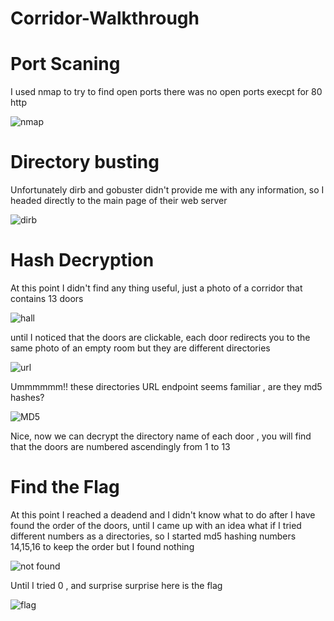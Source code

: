 # Corridor-Walkthrough

# Port Scaning 
I used nmap to try to find open ports there was no open ports execpt for 80 http 

![nmap](https://user-images.githubusercontent.com/57154996/193298059-1532dac9-ee95-4b95-aafd-e39b41674585.PNG)


# Directory busting
Unfortunately dirb and gobuster didn't provide me with any information, so I headed directly to the main page of their web server

![dirb](https://user-images.githubusercontent.com/57154996/193301572-9516450b-178d-4abc-a349-510a9fba9055.PNG)


# Hash Decryption 
At this point I didn't find any thing useful, just a photo of a corridor that contains 13 doors

![hall](https://user-images.githubusercontent.com/57154996/193302454-553d414c-4085-4386-bd92-cb23fd197b10.PNG)


until I noticed that the doors are clickable, each door redirects you to the same photo of an empty room but they are different directories

![url](https://user-images.githubusercontent.com/57154996/193303132-907713d3-ce41-48a6-973f-875c2fe44607.PNG)

Ummmmmm!! these directories URL endpoint seems familiar , are they md5 hashes?

![MD5](https://user-images.githubusercontent.com/57154996/193304224-4472d489-d4ae-4ced-b2e8-a26f920c2afc.PNG)

Nice, now we can decrypt the directory name of each door , you will find that the doors are numbered ascendingly from 1 to 13 


# Find the Flag
At this point I reached a deadend and I didn't know what to do after I have found the order of the doors, until I came up with an idea what if I tried different numbers as a directories, so I started md5 hashing numbers 14,15,16 to keep the order but I found nothing  

![not found](https://user-images.githubusercontent.com/57154996/193306686-eca2cd65-400f-4c04-b639-32190d72e3d4.PNG)

Until I tried 0 , and surprise surprise here is the flag

![flag](https://user-images.githubusercontent.com/57154996/193307407-c582edbb-6cd7-41af-b7e5-fe97b94a46ae.PNG)

